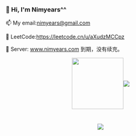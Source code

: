 ### 👋 Hi, I'm Nimyears^^ 
📫 My email:nimyears@gmail.com

👹 LeetCode:https://leetcode.cn/u/aXudzMCCpz

🌟 Server: www.nimyears.com 到期，没有续充。

<div align="center" style="display: flex; justify-content: center; align-items: center;">
  <img height="137px" src="https://github-readme-stats.vercel.app/api?username=jienian&hide_title=true&hide_border=true&show_icons=true&line_height=21&text_color=000&icon_color=000&bg_color=0,ea6161,ffc64d,fffc4d,52fa5a&theme=graywhite" />
  <img src="https://github-readme-stats.vercel.app/api/top-langs/?username=jienian&hide_title=true&hide_border=true&layout=compact&langs_count=6&text_color=000&icon_color=fff&bg_color=0,52fa5a,4dfcff,c64dff&theme=graywhite" />
</div>

<h1 align="center"> <a href="https://sunguoqi.com/"> <img src="https://readme-typing-svg.herokuapp.com/?lines=print(%22Hello%2C%20Nimyears!%22);祝您今天愉快!&center=true&size=27"> </a> </h1>

<!--
**jienian/jienian** is a ✨ _special_ ✨ repository because its `README.md` (this file) appears on your GitHub profile.

Here are some ideas to get you started:

- 🔭 I’m currently working on ...
- 🌱 I’m currently learning ...
- 👯 I’m looking to collaborate on ...
- 🤔 I’m looking for help with ...
- 💬 Ask me about ...
- 📫 How to reach me: ...
- 😄 Pronouns: ...
- ⚡ Fun fact: ...
-->

